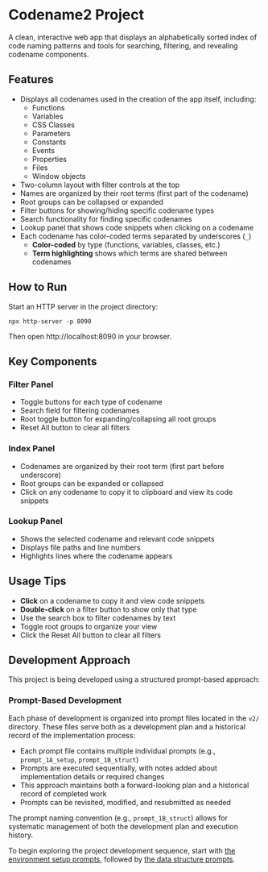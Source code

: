 # Codename2 Project

A clean, interactive web app that displays an alphabetically sorted index of code naming patterns and tools for searching, filtering, and revealing codename components.

## Features

- Displays all codenames used in the creation of the app itself, including:
  - Functions
  - Variables
  - CSS Classes
  - Parameters
  - Constants
  - Events
  - Properties
  - Files
  - Window objects
- Two-column layout with filter controls at the top
- Names are organized by their root terms (first part of the codename)
- Root groups can be collapsed or expanded
- Filter buttons for showing/hiding specific codename types
- Search functionality for finding specific codenames
- Lookup panel that shows code snippets when clicking on a codename
- Each codename has color-coded terms separated by underscores (`_`)
  - **Color-coded** by type (functions, variables, classes, etc.)
  - **Term highlighting** shows which terms are shared between codenames

## How to Run

Start an HTTP server in the project directory:

```
npx http-server -p 8090
```

Then open http://localhost:8090 in your browser.

## Key Components

### Filter Panel
- Toggle buttons for each type of codename
- Search field for filtering codenames
- Root toggle button for expanding/collapsing all root groups
- Reset All button to clear all filters

### Index Panel
- Codenames are organized by their root term (first part before underscore)
- Root groups can be expanded or collapsed
- Click on any codename to copy it to clipboard and view its code snippets

### Lookup Panel
- Shows the selected codename and relevant code snippets
- Displays file paths and line numbers
- Highlights lines where the codename appears

## Usage Tips

- **Click** on a codename to copy it and view code snippets
- **Double-click** on a filter button to show only that type
- Use the search box to filter codenames by text
- Toggle root groups to organize your view
- Click the Reset All button to clear all filters 

## Development Approach

This project is being developed using a structured prompt-based approach:

### Prompt-Based Development

Each phase of development is organized into prompt files located in the `v2/` directory. These files serve both as a development plan and a historical record of the implementation process:

- Each prompt file contains multiple individual prompts (e.g., `prompt_1A_setup`, `prompt_1B_struct`)
- Prompts are executed sequentially, with notes added about implementation details or required changes
- This approach maintains both a forward-looking plan and a historical record of completed work
- Prompts can be revisited, modified, and resubmitted as needed

The prompt naming convention (e.g., `prompt_1B_struct`) allows for systematic management of both the development plan and execution history.

To begin exploring the project development sequence, start with [the environment setup prompts](v2/prompt_2_env.md), followed by [the data structure prompts](v2/prompt_3_data.md). 